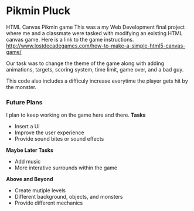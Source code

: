 # Pikmin Pluck
HTML Canvas Pikmin game
This was a my Web Development final project where me and a classmate were tasked with modifying an existing HTML canvas game.
Here is a link to the game instructions. http://www.lostdecadegames.com/how-to-make-a-simple-html5-canvas-game/

Our task was to change the theme of the game along with adding animations, targets, scoring system, time limit, game over, and a bad guy. 

This code also includes a difficuly increase everytime the player gets hit by the monster. 

### Future Plans
I plan to keep working on the game here and there.
**Tasks**
- Insert a UI
- Improve the user experience
- Provide sound bites or sound effects

**Maybe Later Tasks**
- Add music
- More interative surrounds within the game

**Above and Beyond**
- Create mutiple levels
- Different background, objects, and monsters
- Provide different mechanics 
